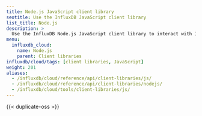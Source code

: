```yaml
---
title: Node.js JavaScript client library
seotitle: Use the InfluxDB JavaScript client library
list_title: Node.js
description: >
  Use the InfluxDB Node.js JavaScript client library to interact with InfluxDB.
menu:
  influxdb_cloud:
    name: Node.js
    parent: Client libraries
influxdb/cloud/tags: [client libraries, JavaScript]
weight: 201
aliases:
  - /influxdb/cloud/reference/api/client-libraries/js/
  - /influxdb/cloud/reference/api/client-libraries/nodejs/
  - /influxdb/cloud/tools/client-libraries/js/
---
```


{{< duplicate-oss >}}
